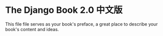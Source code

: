 # The Django Book 2.0 中文版

This file file serves as your book's preface, a great place to describe your book's content and ideas.
